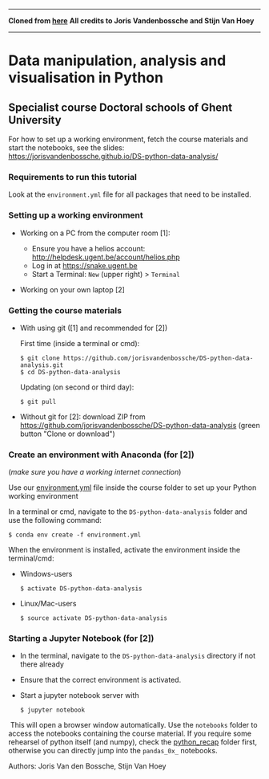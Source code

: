 ************************
**Cloned from [here](https://github.com/jorisvandenbossche/DS-python-data-analysis)** 
**All credits to Joris Vandenbossche and Stijn Van Hoey**
************************

# Data manipulation, analysis and visualisation in Python

## Specialist course Doctoral schools of Ghent University

For how to set up a working environment, fetch the course materials and start the notebooks, see the slides: https://jorisvandenbossche.github.io/DS-python-data-analysis/


### Requirements to run this tutorial

Look at the `environment.yml` file for all packages that need to be installed.

### Setting up a working environment

* Working on a PC from the computer room [1]:

  * Ensure you have a helios account: http://helpdesk.ugent.be/account/helios.php
  * Log in at https://snake.ugent.be
  * Start a Terminal: `New` (upper right) > `Terminal`

* Working on your own laptop [2]


### Getting the course materials

* With using git ([1] and recommended for [2])

  First time (inside a terminal or cmd):

  ```
  $ git clone https://github.com/jorisvandenbossche/DS-python-data-analysis.git
  $ cd DS-python-data-analysis
  ```

  Updating (on second or third day):

  ```
  $ git pull
  ```

* Without git for [2]: download ZIP from https://github.com/jorisvandenbossche/DS-python-data-analysis (green button "Clone or download")


### Create an environment with Anaconda (for [2])

(*make sure you have a working internet connection*)

Use our [environment.yml](https://github.com/jorisvandenbossche/DS-python-data-analysis/blob/master/environment.yml) file inside the course folder to set up your Python working environment

In a terminal or cmd, navigate to the `DS-python-data-analysis` folder and use the following command:

```
$ conda env create -f environment.yml
```

When the environment is installed, activate the environment inside the terminal/cmd:

* Windows-users
  ```
  $ activate DS-python-data-analysis
  ```

* Linux/Mac-users
  ```
  $ source activate DS-python-data-analysis
  ```

### Starting a Jupyter Notebook (for [2])

* In the terminal, navigate to the `DS-python-data-analysis` directory if not there already

* Ensure that the correct environment is activated.

* Start a jupyter notebook server with

  ```
  $ jupyter notebook
  ```

  This will open a browser window automatically. Use the `notebooks` folder to access the notebooks containing the course material. If you require some rehearsel of python itself (and numpy), check the [python_recap](https://github.com/jorisvandenbossche/DS-python-data-analysis/tree/master/notebooks/python_recap) folder first, otherwise you can directly jump into the `pandas_0x_` notebooks.
 
 
Authors: Joris Van den Bossche, Stijn Van Hoey
